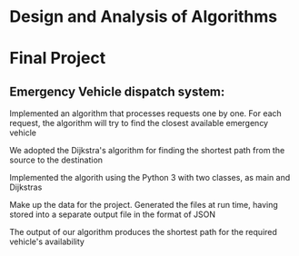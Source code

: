 # Design and Analysis of Algorithms
# Final Project



## Emergency Vehicle dispatch system:


Implemented an algorithm that processes requests one by one. For each request, the algorithm
will try to find the closest available emergency vehicle

We adopted the Dijkstra's algorithm for finding the shortest path from the source to the destination

Implemented the algorith using the Python 3 with two classes, as main and Dijkstras

Make up the data for the project. Generated the files at run time, having stored into a separate output file in the format of JSON

The output of our algorithm produces the shortest path for the required vehicle's availability
